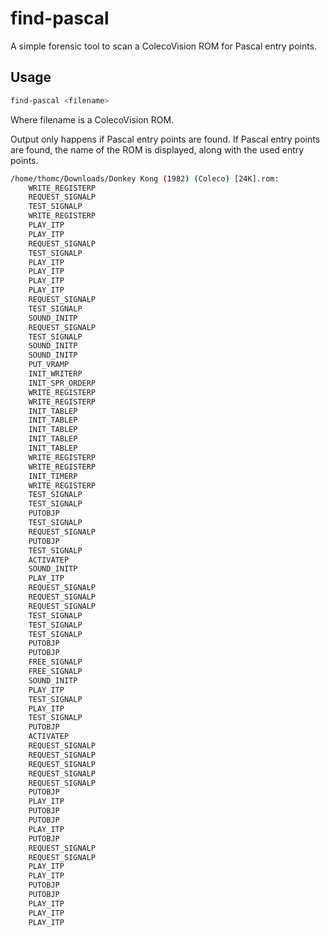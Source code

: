 # find-pascal

A simple forensic tool to scan a ColecoVision ROM for Pascal entry points.

## Usage

```sh
find-pascal <filename>
```

Where filename is a ColecoVision ROM.

Output only happens if Pascal entry points are found. If Pascal entry points are found, the name of the ROM is displayed, along with the used entry points.

```sh
/home/thomc/Downloads/Donkey Kong (1982) (Coleco) [24K].rom:
	WRITE_REGISTERP
	REQUEST_SIGNALP
	TEST_SIGNALP
	WRITE_REGISTERP
	PLAY_ITP
	PLAY_ITP
	REQUEST_SIGNALP
	TEST_SIGNALP
	PLAY_ITP
	PLAY_ITP
	PLAY_ITP
	PLAY_ITP
	REQUEST_SIGNALP
	TEST_SIGNALP
	SOUND_INITP
	REQUEST_SIGNALP
	TEST_SIGNALP
	SOUND_INITP
	SOUND_INITP
	PUT_VRAMP
	INIT_WRITERP
	INIT_SPR_ORDERP
	WRITE_REGISTERP
	WRITE_REGISTERP
	INIT_TABLEP
	INIT_TABLEP
	INIT_TABLEP
	INIT_TABLEP
	INIT_TABLEP
	WRITE_REGISTERP
	WRITE_REGISTERP
	INIT_TIMERP
	WRITE_REGISTERP
	TEST_SIGNALP
	TEST_SIGNALP
	PUTOBJP
	TEST_SIGNALP
	REQUEST_SIGNALP
	PUTOBJP
	TEST_SIGNALP
	ACTIVATEP
	SOUND_INITP
	PLAY_ITP
	REQUEST_SIGNALP
	REQUEST_SIGNALP
	REQUEST_SIGNALP
	TEST_SIGNALP
	TEST_SIGNALP
	TEST_SIGNALP
	PUTOBJP
	PUTOBJP
	FREE_SIGNALP
	FREE_SIGNALP
	SOUND_INITP
	PLAY_ITP
	TEST_SIGNALP
	PLAY_ITP
	TEST_SIGNALP
	PUTOBJP
	ACTIVATEP
	REQUEST_SIGNALP
	REQUEST_SIGNALP
	REQUEST_SIGNALP
	REQUEST_SIGNALP
	REQUEST_SIGNALP
	PUTOBJP
	PLAY_ITP
	PUTOBJP
	PUTOBJP
	PLAY_ITP
	PUTOBJP
	REQUEST_SIGNALP
	REQUEST_SIGNALP
	PLAY_ITP
	PLAY_ITP
	PUTOBJP
	PUTOBJP
	PLAY_ITP
	PLAY_ITP
	PLAY_ITP

```
